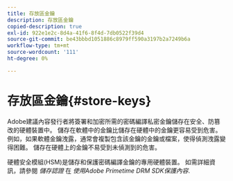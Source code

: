 ```yaml
---
title: 存放區金鑰
description: 存放區金鑰
copied-description: true
exl-id: 922e1e2c-8d4a-41f6-8f4d-7db0522f39d4
source-git-commit: be43bbbd1051886c8979ff590a3197b2a7249b6a
workflow-type: tm+mt
source-wordcount: '111'
ht-degree: 0%

---
```


# 存放區金鑰{#store-keys}

Adobe建議內容發行者將簽署和加密所需的密碼編譯私密金鑰儲存在安全、防篡改的硬體裝置中。 儲存在軟體中的金鑰比儲存在硬體中的金鑰更容易受到危害。 例如，如果軟體金鑰洩露，通常會複製包含該金鑰的金鑰或檔案，使得偵測洩露變得困難。 儲存在硬體上的金鑰不易受到未偵測到的危害。

硬體安全模組(HSM)是儲存和保護密碼編譯金鑰的專用硬體裝置。 如需詳細資訊，請參閱 *儲存認證* 在 *使用Adobe Primetime DRM SDK保護內容*.
